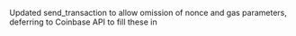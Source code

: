 Updated send_transaction to allow omission of nonce and gas parameters, deferring to Coinbase API to fill these in
